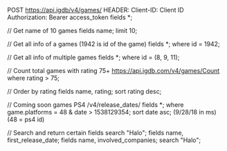 POST https://api.igdb/v4/games/
HEADER: 
  Client-ID: Client ID
  Authorization: Bearer access_token
fields *;

// Get name of 10 games
fields name; limit 10;

// Get all info of a games (1942 is id of the game)
fields *; where id = 1942;

// Get all info of multiple games
fields *; where id = (8, 9, 11);

// Count total games with rating 75+
https://api.igdb.com/v4/games/Count
where rating > 75;

// Order by rating
fields name, rating; sort rating desc;

// Coming soon games PS4
/v4/release_dates/
fields *; where game.platforms = 48 & date > 1538129354; sort date asc; (9/28/18 in ms) (48 = ps4 id)

// Search and return certain fields
search "Halo"; fields name, first_release_date;
fields name, involved_companies; search "Halo";